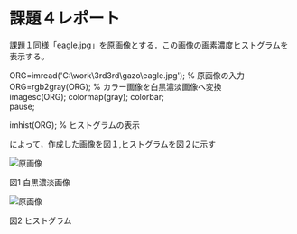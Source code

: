 ﻿# 課題４レポート

課題１同様「eagle.jpg」を原画像とする．この画像の画素濃度ヒストグラムを表示する。


ORG=imread('C:\work\3rd3rd\gazo\eagle.jpg'); % 原画像の入力  
ORG=rgb2gray(ORG); % カラー画像を白黒濃淡画像へ変換  
imagesc(ORG); colormap(gray); colorbar;  
pause;

imhist(ORG); % ヒストグラムの表示  

によって，作成した画像を図１,ヒストグラムを図２に示す



![原画像](https://github.com/taniguchi-takumi/gazousyorikougaku/blob/master/image/kadai4_1.png?raw=true)  


図1 白黒濃淡画像




![原画像](https://github.com/taniguchi-takumi/gazousyorikougaku/blob/master/image/kadai4_2.png?raw=true)  


図2 ヒストグラム
